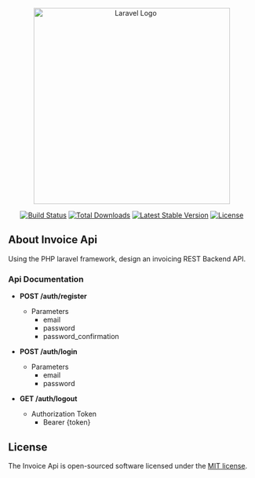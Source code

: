 <p align="center"><a href="https://laravel.com" target="_blank"><img src="https://raw.githubusercontent.com/laravel/art/master/logo-lockup/5%20SVG/2%20CMYK/1%20Full%20Color/laravel-logolockup-cmyk-red.svg" width="400" alt="Laravel Logo"></a></p>

<p align="center">
<a href="https://github.com/laravel/framework/actions"><img src="https://github.com/laravel/framework/workflows/tests/badge.svg" alt="Build Status"></a>
<a href="https://packagist.org/packages/laravel/framework"><img src="https://img.shields.io/packagist/dt/laravel/framework" alt="Total Downloads"></a>
<a href="https://packagist.org/packages/laravel/framework"><img src="https://img.shields.io/packagist/v/laravel/framework" alt="Latest Stable Version"></a>
<a href="https://packagist.org/packages/laravel/framework"><img src="https://img.shields.io/packagist/l/laravel/framework" alt="License"></a>
</p>

## About Invoice Api

Using the PHP laravel framework, design an invoicing REST Backend
API.

### Api Documentation

-   **POST /auth/register**

    -   Parameters
        -   email
        -   password
        -   password_confirmation

-   **POST /auth/login**

    -   Parameters
        -   email
        -   password

-   **GET /auth/logout**
    -   Authorization Token
        -   Bearer {token}

## License

The Invoice Api is open-sourced software licensed under the [MIT license](https://opensource.org/licenses/MIT).
